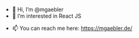 - 👋 Hi, I’m @mgaebler
- 👀 I’m interested in React JS
<!-- - 🌱 I’m currently learning ... -->
<!-- - 💞️ I’m looking to collaborate on ... -->
- 📫 You can reach me here: https://mgaebler.de/

<!---
mgaebler/mgaebler is a ✨ special ✨ repository because its `README.md` (this file) appears on your GitHub profile.
You can click the Preview link to take a look at your changes.
--->
